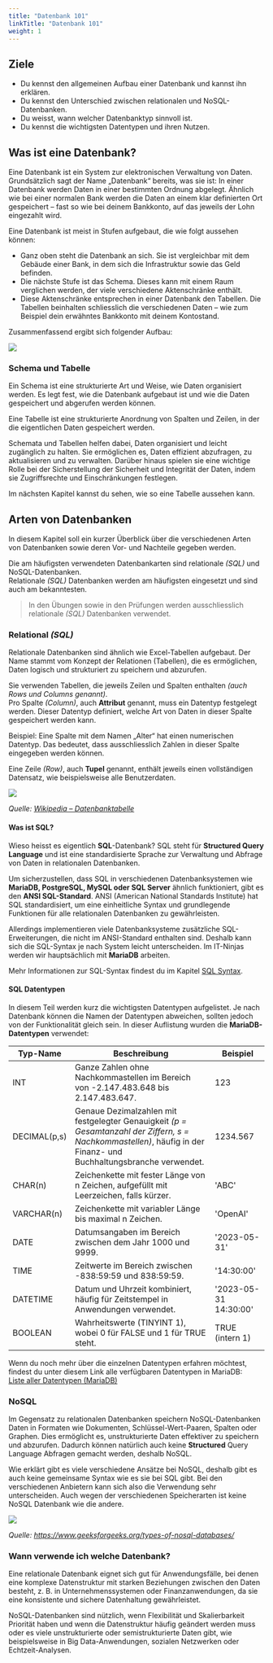 ```yaml
---
title: "Datenbank 101"
linkTitle: "Datenbank 101"
weight: 1
---
```


## Ziele

- Du kennst den allgemeinen Aufbau einer Datenbank und kannst ihn erklären.
- Du kennst den Unterschied zwischen relationalen und NoSQL-Datenbanken.
- Du weisst, wann welcher Datenbanktyp sinnvoll ist.
- Du kennst die wichtigsten Datentypen und ihren Nutzen.

## Was ist eine Datenbank?

Eine Datenbank ist ein System zur elektronischen Verwaltung von Daten. Grundsätzlich sagt der Name „Datenbank“ bereits, was sie ist: In einer Datenbank werden Daten in einer bestimmten Ordnung abgelegt. Ähnlich wie bei einer normalen Bank werden die Daten an einem klar definierten Ort gespeichert – fast so wie bei deinem Bankkonto, auf das jeweils der Lohn eingezahlt wird.

Eine Datenbank ist meist in Stufen aufgebaut, die wie folgt aussehen können:

- Ganz oben steht die Datenbank an sich. Sie ist vergleichbar mit dem Gebäude einer Bank, in dem sich die Infrastruktur sowie das Geld befinden.
- Die nächste Stufe ist das Schema. Dieses kann mit einem Raum verglichen werden, der viele verschiedene Aktenschränke enthält.
- Diese Aktenschränke entsprechen in einer Datenbank den Tabellen. Die Tabellen beinhalten schliesslich die verschiedenen Daten – wie zum Beispiel dein erwähntes Bankkonto mit deinem Kontostand.

Zusammenfassend ergibt sich folgender Aufbau:

![](images/beispiel-bank.png)

### Schema und Tabelle

Ein Schema ist eine strukturierte Art und Weise, wie Daten organisiert werden. Es legt fest, wie die Datenbank aufgebaut ist und wie die Daten gespeichert und abgerufen werden können.

Eine Tabelle ist eine strukturierte Anordnung von Spalten und Zeilen, in der die eigentlichen Daten gespeichert werden.

Schemata und Tabellen helfen dabei, Daten organisiert und leicht zugänglich zu halten. Sie ermöglichen es, Daten effizient abzufragen, zu aktualisieren und zu verwalten. Darüber hinaus spielen sie eine wichtige Rolle bei der Sicherstellung der Sicherheit und Integrität der Daten, indem sie Zugriffsrechte und Einschränkungen festlegen.

Im nächsten Kapitel kannst du sehen, wie so eine Tabelle aussehen kann.

## Arten von Datenbanken

In diesem Kapitel soll ein kurzer Überblick über die verschiedenen Arten von Datenbanken sowie deren Vor- und Nachteile gegeben werden.

Die am häufigsten verwendeten Datenbankarten sind relationale _(SQL)_ und NoSQL-Datenbanken.  
Relationale _(SQL)_ Datenbanken werden am häufigsten eingesetzt und sind auch am bekanntesten.

> In den Übungen sowie in den Prüfungen werden ausschliesslich relationale _(SQL)_ Datenbanken verwendet.

### Relational _(SQL)_

Relationale Datenbanken sind ähnlich wie Excel-Tabellen aufgebaut. Der Name stammt vom Konzept der Relationen (Tabellen), die es ermöglichen, Daten logisch und strukturiert zu speichern und abzurufen.

Sie verwenden Tabellen, die jeweils Zeilen und Spalten enthalten _(auch Rows und Columns genannt)_.  
Pro Spalte _(Column)_, auch **Attribut** genannt, muss ein Datentyp festgelegt werden. Dieser Datentyp definiert, welche Art von Daten in dieser Spalte gespeichert werden kann.

Beispiel: Eine Spalte mit dem Namen „Alter“ hat einen numerischen Datentyp. Das bedeutet, dass ausschliesslich Zahlen in dieser Spalte eingegeben werden können.

Eine Zeile _(Row)_, auch **Tupel** genannt, enthält jeweils einen vollständigen Datensatz, wie beispielsweise alle Benutzerdaten.

![](images/begriffe-relationaler-datenbanken.png)

_Quelle: [Wikipedia – Datenbanktabelle](https://de.wikipedia.org/wiki/Datenbanktabelle)_

#### Was ist SQL?

Wieso heisst es eigentlich **SQL**-Datenbank? SQL steht für **Structured Query Language** und ist eine standardisierte Sprache zur Verwaltung und Abfrage von Daten in relationalen Datenbanken.

Um sicherzustellen, dass SQL in verschiedenen Datenbanksystemen wie **MariaDB, PostgreSQL, MySQL oder SQL Server** ähnlich funktioniert, gibt es den **ANSI SQL-Standard**. ANSI (American National Standards Institute) hat SQL standardisiert, um eine einheitliche Syntax und grundlegende Funktionen für alle relationalen Datenbanken zu gewährleisten.

Allerdings implementieren viele Datenbanksysteme zusätzliche SQL-Erweiterungen, die nicht im ANSI-Standard enthalten sind. Deshalb kann sich die SQL-Syntax je nach System leicht unterscheiden. Im IT-Ninjas werden wir hauptsächlich mit **MariaDB** arbeiten.

Mehr Informationen zur SQL-Syntax findest du im Kapitel [SQL Syntax](../02_sql-syntax/).

#### SQL Datentypen

In diesem Teil werden kurz die wichtigsten Datentypen aufgelistet.
Je nach Datenbank können die Namen der Datentypen abweichen, sollten jedoch von der Funktionalität gleich sein.
In dieser Auflistung wurden die **MariaDB-Datentypen** verwendet:

| Typ-Name     | Beschreibung                                                                                                                                                       | Beispiel              |
| ------------ | ------------------------------------------------------------------------------------------------------------------------------------------------------------------ | --------------------- |
| INT          | Ganze Zahlen ohne Nachkommastellen im Bereich von -2.147.483.648 bis 2.147.483.647.                                                                                | 123                   |
| DECIMAL(p,s) | Genaue Dezimalzahlen mit festgelegter Genauigkeit _(p = Gesamtanzahl der Ziffern, s = Nachkommastellen)_, häufig in der Finanz- und Buchhaltungsbranche verwendet. | 1234.567              |
| CHAR(n)      | Zeichenkette mit fester Länge von n Zeichen, aufgefüllt mit Leerzeichen, falls kürzer.                                                                             | 'ABC'                 |
| VARCHAR(n)   | Zeichenkette mit variabler Länge bis maximal n Zeichen.                                                                                                            | 'OpenAI'              |
| DATE         | Datumsangaben im Bereich zwischen dem Jahr 1000 und 9999.                                                                                                          | '2023-05-31'          |
| TIME         | Zeitwerte im Bereich zwischen -838:59:59 und 838:59:59.                                                                                                            | '14:30:00'            |
| DATETIME     | Datum und Uhrzeit kombiniert, häufig für Zeitstempel in Anwendungen verwendet.                                                                                     | '2023-05-31 14:30:00' |
| BOOLEAN      | Wahrheitswerte (TINYINT 1), wobei 0 für FALSE und 1 für TRUE steht.                                                                                                | TRUE (intern 1)       |

Wenn du noch mehr über die einzelnen Datentypen erfahren möchtest, findest du unter diesem Link alle verfügbaren Datentypen in MariaDB:  
[Liste aller Datentypen (MariaDB)](https://mariadb.com/kb/en/data-types/)

### NoSQL

Im Gegensatz zu relationalen Datenbanken speichern NoSQL-Datenbanken Daten in Formaten wie Dokumenten,
Schlüssel-Wert-Paaren, Spalten oder Graphen. Dies ermöglicht es, unstrukturierte Daten effektiver zu speichern und
abzurufen. Dadurch können natürlich auch keine **Structured** Query Language Abfragen gemacht werden, deshalb NoSQL.

Wie erklärt gibt es viele verschiedene Ansätze bei NoSQL, deshalb gibt es auch keine gemeinsame Syntax wie es sie bei
SQL gibt. Bei den verschiedenen Anbietern kann sich also die Verwendung sehr unterscheiden. Auch wegen der verschiedenen
Speicherarten ist keine NoSQL Datenbank wie die andere.

![](images/nosql-databases.jpg)

_Quelle: https://www.geeksforgeeks.org/types-of-nosql-databases/_

### Wann verwende ich welche Datenbank?

Eine relationale Datenbank eignet sich gut für Anwendungsfälle, bei denen eine komplexe Datenstruktur mit starken
Beziehungen zwischen den Daten besteht, z. B. in Unternehmenssystemen oder Finanzanwendungen, da sie eine konsistente
und sichere Datenhaltung gewährleistet.

NoSQL-Datenbanken sind nützlich, wenn Flexibilität und Skalierbarkeit Priorität haben und wenn die Datenstruktur häufig
geändert werden muss oder es viele unstrukturierte oder semistrukturierte Daten gibt, wie beispielsweise in Big
Data-Anwendungen, sozialen Netzwerken oder Echtzeit-Analysen.

